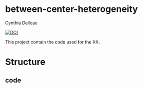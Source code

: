 # between-center-heterogeneity
Cynthia Dalleau

[![DOI](https://zenodo.org/badge/1000848838.svg)](https://doi.org/10.5281/zenodo.15649523)


This project contain the code used for the XX.

# Structure

## code
